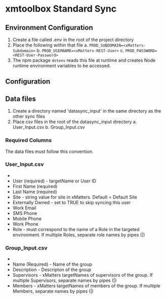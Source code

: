 # xmtoolbox Standard Sync
## Environment Configuration
1. Create a file called .env in the root of the project directory
2. Place the following within that file
    a. `PROD_SUBDOMAIN=<xMatters-Subdomain>`
    b. `PROD_USERNAME=<xMatters-REST-User>`
    c. `PROD_PASSWORD=<REST-User-Password>`
3. The npm package `dotenv` reads this file at runtime and creates Node runtime environment variables to be accessed.
    
## Configuration

## Data files
1. Create a directory named 'datasync_input' in the same directory as the other sync files
2. Place csv files in the root of the datasync_input directory
    a. User_Input.csv
    b. Group_Input.csv

### Required Columns
The data files must follow this convention.

### User_Input.csv
 -
-  User (required) - targetName or User ID
- First Name (required)
- Last Name (required)
- Site - string value for site in xMatters. Default = Default Site
- Externally Owned - set to TRUE to skip syncing this user
- Work Email
- SMS Phone
- Mobile Phone
- Work Phone
- Role - must correspond to the name of a Role in the targeted environment. If multiple Roles, separate role names by pipes (|)

### Group_Input.csv
 - 
- Name (Required) - Name of the group
-  Description - Descripton of the group
- Supervisors - xMatters targetNames of supervisors of the group. If multiple Supervisors, separate names by pipes (|)
- Members - xMatters targetNames of members of the group. If multiple Members, separate names  by pipes (|)